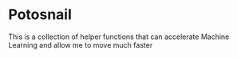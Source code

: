 # Potosnail

This is a collection of helper functions that can accelerate Machine Learning and allow me to move much faster
